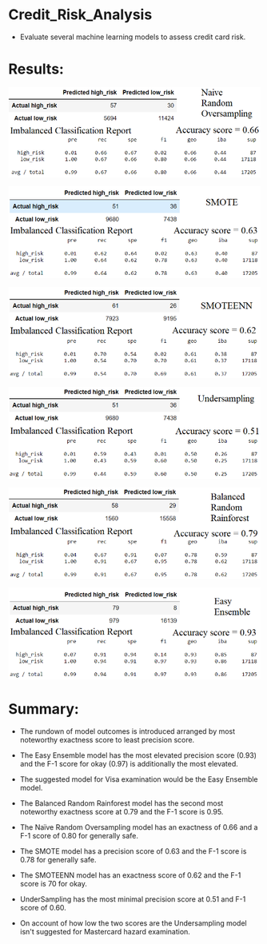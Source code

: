 # Credit_Risk_Analysis
- Evaluate several machine learning models to assess credit card risk.

# Results:
![Credit_Risk_Analysis](capture1.png)

![Credit_Risk_Analysis](Capture2.png)

![Credit_Risk_Analysis](Capture3.png)

![Credit_Risk_Analysis](Capture4.png)

![Credit_Risk_Analysis](Capture5.png)

![Credit_Risk_Analysis](Capture6.png)


# Summary:

- The rundown of model outcomes is introduced arranged by most noteworthy exactness score to least precision score. 

- The Easy Ensemble model has the most elevated precision score (0.93) and the F-1 score for okay (0.97) is additionally the most elevated. 

- The suggested model for Visa examination would be the Easy Ensemble model. 

- The Balanced Random Rainforest model has the second most noteworthy exactness score at 0.79 and the F-1 score is 0.95. 

- The Naïve Random Oversampling model has an exactness of 0.66 and a F-1 score of 0.80 for generally safe. 

- The SMOTE model has a precision score of 0.63 and the F-1 score is 0.78 for generally safe. 

- The SMOTEENN model has an exactness score of 0.62 and the F-1 score is 70 for okay. 

- UnderSampling has the most minimal precision score at 0.51 and F-1 score of 0.60. 

- On account of how low the two scores are the Undersampling model isn't suggested for Mastercard hazard examination.

